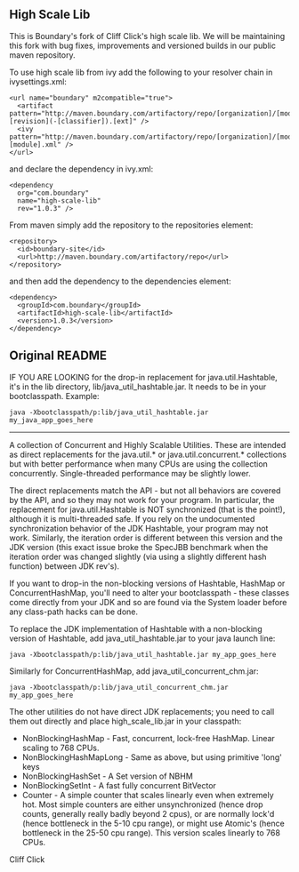High Scale Lib
-------------

This is Boundary's fork of Cliff Click's high scale lib.  We will be maintaining this fork with bug fixes, improvements and versioned builds in our public maven repository.  

To use high scale lib from ivy add the following to your resolver chain in ivysettings.xml:

    <url name="boundary" m2compatible="true">
      <artifact pattern="http://maven.boundary.com/artifactory/repo/[organization]/[module]/[revision]/[module]-[revision](-[classifier]).[ext]" />
      <ivy pattern="http://maven.boundary.com/artifactory/repo/[organization]/[module]/[revision]/ivy-[module].xml" />
    </url>
  
and declare the dependency in ivy.xml:

    <dependency
      org="com.boundary"
      name="high-scale-lib"
      rev="1.0.3" />
    
From maven simply add the repository to the repositories element:

    <repository>
      <id>boundary-site</id>
      <url>http://maven.boundary.com/artifactory/repo</url>
    </repository>
  
and then add the dependency to the dependencies element:

    <dependency>
      <groupId>com.boundary</groupId>
      <artifactId>high-scale-lib</artifactId>
      <version>1.0.3</version>
    </dependency>

Original README
---------------

IF YOU ARE LOOKING for the drop-in replacement for java.util.Hashtable, it's
in the lib directory, lib/java_util_hashtable.jar.  It needs to be in your
bootclasspath.  Example:

    java -Xbootclasspath/p:lib/java_util_hashtable.jar my_java_app_goes_here


---

A collection of Concurrent and Highly Scalable Utilities.  These are intended
as direct replacements for the java.util.* or java.util.concurrent.*
collections but with better performance when many CPUs are using the
collection concurrently.  Single-threaded performance may be slightly lower.

The direct replacements match the API - but not all behaviors are covered by
the API, and so they may not work for your program.  In particular, the
replacement for java.util.Hashtable is NOT synchronized (that is the point!),
although it is multi-threaded safe.  If you rely on the undocumented
synchronization behavior of the JDK Hashtable, your program may not work.
Similarly, the iteration order is different between this version and the JDK
version (this exact issue broke the SpecJBB benchmark when the iteration order
was changed slightly (via using a slightly different hash function) between
JDK rev's).

If you want to drop-in the non-blocking versions of Hashtable, HashMap or
ConcurrentHashMap, you'll need to alter your bootclasspath - these classes
come directly from your JDK and so are found via the System loader before any
class-path hacks can be done.  

To replace the JDK implementation of Hashtable with a non-blocking version of
Hashtable, add java_util_hashtable.jar to your java launch line:

    java -Xbootclasspath/p:lib/java_util_hashtable.jar my_app_goes_here

Similarly for ConcurrentHashMap, add java_util_concurrent_chm.jar:

    java -Xbootclasspath/p:lib/java_util_concurrent_chm.jar my_app_goes_here


The other utilities do not have direct JDK replacements; you need to call them
out directly and place high_scale_lib.jar in your classpath:

- NonBlockingHashMap - Fast, concurrent, lock-free HashMap.  Linear scaling to 768 CPUs.
- NonBlockingHashMapLong - Same as above, but using primitive 'long' keys
- NonBlockingHashSet - A Set version of NBHM
- NonBlockingSetInt - A fast fully concurrent BitVector
- Counter - A simple counter that scales linearly even when extremely hot.
  Most simple counters are either unsynchronized (hence drop counts, generally
  really badly beyond 2 cpus), or are normally lock'd (hence bottleneck in the
  5-10 cpu range), or might use Atomic's (hence bottleneck in the 25-50 cpu
  range).  This version scales linearly to 768 CPUs.
  


Cliff Click

